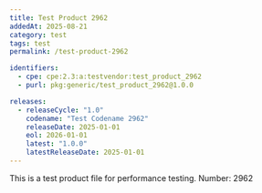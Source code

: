 ```yaml
---
title: Test Product 2962
addedAt: 2025-08-21
category: test
tags: test
permalink: /test-product-2962

identifiers:
  - cpe: cpe:2.3:a:testvendor:test_product_2962
  - purl: pkg:generic/test_product_2962@1.0.0

releases:
  - releaseCycle: "1.0"
    codename: "Test Codename 2962"
    releaseDate: 2025-01-01
    eol: 2026-01-01
    latest: "1.0.0"
    latestReleaseDate: 2025-01-01
---
```


This is a test product file for performance testing. Number: 2962
